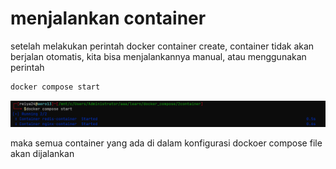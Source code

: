# menjalankan container

setelah melakukan perintah docker container create, container tidak akan berjalan otomatis, kita bisa menjalankannya manual, atau menggunakan perintah

```bash
docker compose start
```

![Untitled](menjalankan%20container%2063b125079cc844898e0420240610f0e3/Untitled.png)

maka semua container yang ada di dalam konfigurasi dockoer compose file akan dijalankan